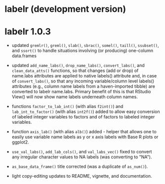 # labelr (development version)

# labelr 1.0.3
* updated `gremlr()`, `greml()`, `slab()`, `sbrac()`, `somel()`, `taill()`, `ssubset()`, and `ssort()` to handle situations involving (or producing) one-column data.frames

* updated `add_name_labs()`, `drop_name_labs()`, `convert_labs()`, and `clean_data_atts()` functions, so that changes (add or drop) of name.labs attributes are applied to native labels() attribute and, in case of `convert_labs()`, so that any incoming variable/column level labels() attributes (e.g., column name labels from a haven-imported tibble) are converted to labelr name.labs. Primary benefit of this is that RStudio View() will now show name labels underneath column names.

* functions `factor_to_lab_int()` (with alias `f2int()`) and `lab_int_to_factor()` (with alias `int2f()`) added to allow easy conversion of labeled integer variables to factors and of factors to labeled integer variables.

* function `axis_lab()` (with alias `alb()`) added - helper that allows one to easily use variable name labels as y or x axis labels with Base R plots or ggplot2.

* `use_val_labs()`, `add_lab_cols()`, and `val_labs_vec()` fixed to convert any irregular character values to NA labels (was converting to "NA").

* `as_base_data_frame()` title corrected (was a duplicate of `as_num()`).

* light copy-editing updates to README, vignette, and documentation. 
